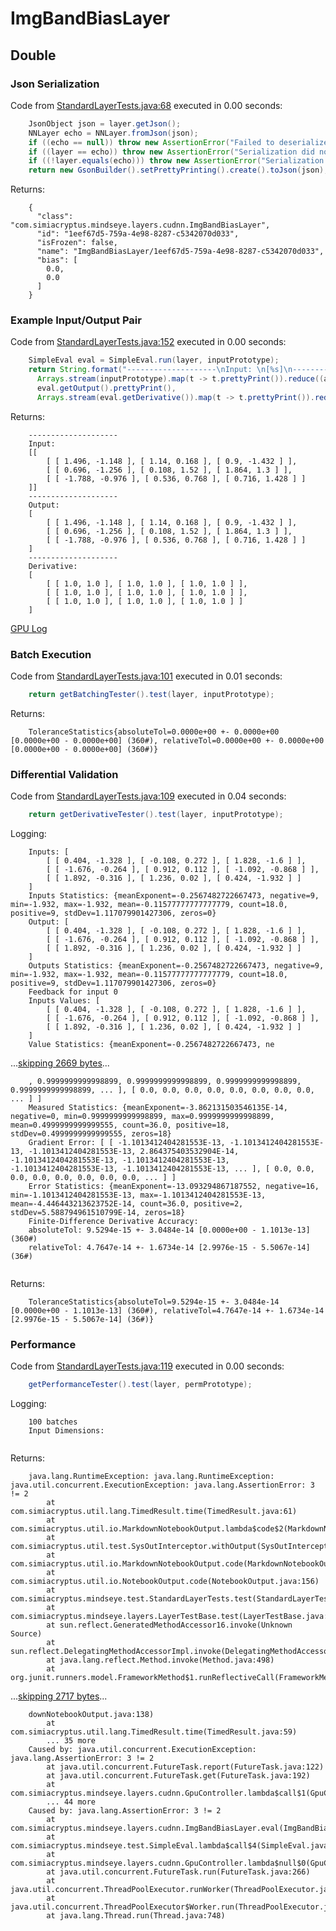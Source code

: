 # ImgBandBiasLayer
## Double
### Json Serialization
Code from [StandardLayerTests.java:68](../../../../../../../../src/main/java/com/simiacryptus/mindseye/test/StandardLayerTests.java#L68) executed in 0.00 seconds: 
```java
    JsonObject json = layer.getJson();
    NNLayer echo = NNLayer.fromJson(json);
    if ((echo == null)) throw new AssertionError("Failed to deserialize");
    if ((layer == echo)) throw new AssertionError("Serialization did not copy");
    if ((!layer.equals(echo))) throw new AssertionError("Serialization not equal");
    return new GsonBuilder().setPrettyPrinting().create().toJson(json);
```

Returns: 

```
    {
      "class": "com.simiacryptus.mindseye.layers.cudnn.ImgBandBiasLayer",
      "id": "1eef67d5-759a-4e98-8287-c5342070d033",
      "isFrozen": false,
      "name": "ImgBandBiasLayer/1eef67d5-759a-4e98-8287-c5342070d033",
      "bias": [
        0.0,
        0.0
      ]
    }
```



### Example Input/Output Pair
Code from [StandardLayerTests.java:152](../../../../../../../../src/main/java/com/simiacryptus/mindseye/test/StandardLayerTests.java#L152) executed in 0.00 seconds: 
```java
    SimpleEval eval = SimpleEval.run(layer, inputPrototype);
    return String.format("--------------------\nInput: \n[%s]\n--------------------\nOutput: \n%s\n--------------------\nDerivative: \n%s",
      Arrays.stream(inputPrototype).map(t -> t.prettyPrint()).reduce((a, b) -> a + ",\n" + b).get(),
      eval.getOutput().prettyPrint(),
      Arrays.stream(eval.getDerivative()).map(t -> t.prettyPrint()).reduce((a, b) -> a + ",\n" + b).get());
```

Returns: 

```
    --------------------
    Input: 
    [[
    	[ [ 1.496, -1.148 ], [ 1.14, 0.168 ], [ 0.9, -1.432 ] ],
    	[ [ 0.696, -1.256 ], [ 0.108, 1.52 ], [ 1.864, 1.3 ] ],
    	[ [ -1.788, -0.976 ], [ 0.536, 0.768 ], [ 0.716, 1.428 ] ]
    ]]
    --------------------
    Output: 
    [
    	[ [ 1.496, -1.148 ], [ 1.14, 0.168 ], [ 0.9, -1.432 ] ],
    	[ [ 0.696, -1.256 ], [ 0.108, 1.52 ], [ 1.864, 1.3 ] ],
    	[ [ -1.788, -0.976 ], [ 0.536, 0.768 ], [ 0.716, 1.428 ] ]
    ]
    --------------------
    Derivative: 
    [
    	[ [ 1.0, 1.0 ], [ 1.0, 1.0 ], [ 1.0, 1.0 ] ],
    	[ [ 1.0, 1.0 ], [ 1.0, 1.0 ], [ 1.0, 1.0 ] ],
    	[ [ 1.0, 1.0 ], [ 1.0, 1.0 ], [ 1.0, 1.0 ] ]
    ]
```



[GPU Log](etc/cuda.log)

### Batch Execution
Code from [StandardLayerTests.java:101](../../../../../../../../src/main/java/com/simiacryptus/mindseye/test/StandardLayerTests.java#L101) executed in 0.01 seconds: 
```java
    return getBatchingTester().test(layer, inputPrototype);
```

Returns: 

```
    ToleranceStatistics{absoluteTol=0.0000e+00 +- 0.0000e+00 [0.0000e+00 - 0.0000e+00] (360#), relativeTol=0.0000e+00 +- 0.0000e+00 [0.0000e+00 - 0.0000e+00] (360#)}
```



### Differential Validation
Code from [StandardLayerTests.java:109](../../../../../../../../src/main/java/com/simiacryptus/mindseye/test/StandardLayerTests.java#L109) executed in 0.04 seconds: 
```java
    return getDerivativeTester().test(layer, inputPrototype);
```
Logging: 
```
    Inputs: [
    	[ [ 0.404, -1.328 ], [ -0.108, 0.272 ], [ 1.828, -1.6 ] ],
    	[ [ -1.676, -0.264 ], [ 0.912, 0.112 ], [ -1.092, -0.868 ] ],
    	[ [ 1.892, -0.316 ], [ 1.236, 0.02 ], [ 0.424, -1.932 ] ]
    ]
    Inputs Statistics: {meanExponent=-0.2567482722667473, negative=9, min=-1.932, max=-1.932, mean=-0.11577777777777779, count=18.0, positive=9, stdDev=1.117079901427306, zeros=0}
    Output: [
    	[ [ 0.404, -1.328 ], [ -0.108, 0.272 ], [ 1.828, -1.6 ] ],
    	[ [ -1.676, -0.264 ], [ 0.912, 0.112 ], [ -1.092, -0.868 ] ],
    	[ [ 1.892, -0.316 ], [ 1.236, 0.02 ], [ 0.424, -1.932 ] ]
    ]
    Outputs Statistics: {meanExponent=-0.2567482722667473, negative=9, min=-1.932, max=-1.932, mean=-0.11577777777777779, count=18.0, positive=9, stdDev=1.117079901427306, zeros=0}
    Feedback for input 0
    Inputs Values: [
    	[ [ 0.404, -1.328 ], [ -0.108, 0.272 ], [ 1.828, -1.6 ] ],
    	[ [ -1.676, -0.264 ], [ 0.912, 0.112 ], [ -1.092, -0.868 ] ],
    	[ [ 1.892, -0.316 ], [ 1.236, 0.02 ], [ 0.424, -1.932 ] ]
    ]
    Value Statistics: {meanExponent=-0.2567482722667473, ne
```
...[skipping 2669 bytes](etc/67.txt)...
```
    , 0.9999999999998899, 0.9999999999998899, 0.9999999999998899, 0.9999999999998899, ... ], [ 0.0, 0.0, 0.0, 0.0, 0.0, 0.0, 0.0, 0.0, ... ] ]
    Measured Statistics: {meanExponent=-3.862131503546135E-14, negative=0, min=0.9999999999998899, max=0.9999999999998899, mean=0.4999999999999555, count=36.0, positive=18, stdDev=0.4999999999999555, zeros=18}
    Gradient Error: [ [ -1.1013412404281553E-13, -1.1013412404281553E-13, -1.1013412404281553E-13, 2.864375403532904E-14, -1.1013412404281553E-13, -1.1013412404281553E-13, -1.1013412404281553E-13, -1.1013412404281553E-13, ... ], [ 0.0, 0.0, 0.0, 0.0, 0.0, 0.0, 0.0, 0.0, ... ] ]
    Error Statistics: {meanExponent=-13.093294867187552, negative=16, min=-1.1013412404281553E-13, max=-1.1013412404281553E-13, mean=-4.446443213623752E-14, count=36.0, positive=2, stdDev=5.588794961510799E-14, zeros=18}
    Finite-Difference Derivative Accuracy:
    absoluteTol: 9.5294e-15 +- 3.0484e-14 [0.0000e+00 - 1.1013e-13] (360#)
    relativeTol: 4.7647e-14 +- 1.6734e-14 [2.9976e-15 - 5.5067e-14] (36#)
    
```

Returns: 

```
    ToleranceStatistics{absoluteTol=9.5294e-15 +- 3.0484e-14 [0.0000e+00 - 1.1013e-13] (360#), relativeTol=4.7647e-14 +- 1.6734e-14 [2.9976e-15 - 5.5067e-14] (36#)}
```



### Performance
Code from [StandardLayerTests.java:119](../../../../../../../../src/main/java/com/simiacryptus/mindseye/test/StandardLayerTests.java#L119) executed in 0.00 seconds: 
```java
    getPerformanceTester().test(layer, permPrototype);
```
Logging: 
```
    100 batches
    Input Dimensions:
    
```

Returns: 

```
    java.lang.RuntimeException: java.lang.RuntimeException: java.util.concurrent.ExecutionException: java.lang.AssertionError: 3 != 2
    	at com.simiacryptus.util.lang.TimedResult.time(TimedResult.java:61)
    	at com.simiacryptus.util.io.MarkdownNotebookOutput.lambda$code$2(MarkdownNotebookOutput.java:138)
    	at com.simiacryptus.util.test.SysOutInterceptor.withOutput(SysOutInterceptor.java:72)
    	at com.simiacryptus.util.io.MarkdownNotebookOutput.code(MarkdownNotebookOutput.java:136)
    	at com.simiacryptus.util.io.NotebookOutput.code(NotebookOutput.java:156)
    	at com.simiacryptus.mindseye.test.StandardLayerTests.test(StandardLayerTests.java:119)
    	at com.simiacryptus.mindseye.layers.LayerTestBase.test(LayerTestBase.java:40)
    	at sun.reflect.GeneratedMethodAccessor16.invoke(Unknown Source)
    	at sun.reflect.DelegatingMethodAccessorImpl.invoke(DelegatingMethodAccessorImpl.java:43)
    	at java.lang.reflect.Method.invoke(Method.java:498)
    	at org.junit.runners.model.FrameworkMethod$1.runReflectiveCall(FrameworkMethod.java:50)
```
...[skipping 2717 bytes](etc/68.txt)...
```
    downNotebookOutput.java:138)
    	at com.simiacryptus.util.lang.TimedResult.time(TimedResult.java:59)
    	... 35 more
    Caused by: java.util.concurrent.ExecutionException: java.lang.AssertionError: 3 != 2
    	at java.util.concurrent.FutureTask.report(FutureTask.java:122)
    	at java.util.concurrent.FutureTask.get(FutureTask.java:192)
    	at com.simiacryptus.mindseye.layers.cudnn.GpuController.lambda$call$1(GpuController.java:94)
    	... 44 more
    Caused by: java.lang.AssertionError: 3 != 2
    	at com.simiacryptus.mindseye.layers.cudnn.ImgBandBiasLayer.eval(ImgBandBiasLayer.java:91)
    	at com.simiacryptus.mindseye.test.SimpleEval.lambda$call$4(SimpleEval.java:95)
    	at com.simiacryptus.mindseye.layers.cudnn.GpuController.lambda$null$0(GpuController.java:94)
    	at java.util.concurrent.FutureTask.run(FutureTask.java:266)
    	at java.util.concurrent.ThreadPoolExecutor.runWorker(ThreadPoolExecutor.java:1149)
    	at java.util.concurrent.ThreadPoolExecutor$Worker.run(ThreadPoolExecutor.java:624)
    	at java.lang.Thread.run(Thread.java:748)
    
```



